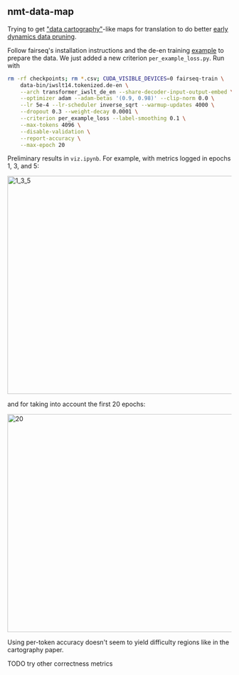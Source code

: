 ## nmt-data-map

Trying to get ["data cartography"](https://arxiv.org/abs/2009.10795)-like maps for translation to do better [early dynamics data pruning](https://arxiv.org/abs/2405.19462). 

Follow fairseq's installation instructions and the de-en training [example](https://github.com/facebookresearch/fairseq/blob/main/examples/translation/README.md#iwslt14-german-to-english-transformer) to prepare the data. We just added a new criterion `per_example_loss.py`. Run with

```bash
rm -rf checkpoints; rm *.csv; CUDA_VISIBLE_DEVICES=0 fairseq-train \
    data-bin/iwslt14.tokenized.de-en \
    --arch transformer_iwslt_de_en --share-decoder-input-output-embed \
    --optimizer adam --adam-betas '(0.9, 0.98)' --clip-norm 0.0 \
    --lr 5e-4 --lr-scheduler inverse_sqrt --warmup-updates 4000 \
    --dropout 0.3 --weight-decay 0.0001 \
    --criterion per_example_loss --label-smoothing 0.1 \
    --max-tokens 4096 \
    --disable-validation \
    --report-accuracy \
    --max-epoch 20
```

Preliminary results in `viz.ipynb`. For example, with metrics logged in epochs 1, 3, and 5:

<img width="1189" height="489" alt="1_3_5" src="https://github.com/user-attachments/assets/47eb5e7d-6a74-44d9-b99b-273f7f597f62" />

and for taking into account the first 20 epochs:

<img width="1189" height="489" alt="20" src="https://github.com/user-attachments/assets/cc2874b6-c895-4f8c-92d6-23ca8c329993" />

Using per-token accuracy doesn't seem to yield difficulty regions like in the cartography paper.

TODO try other correctness metrics
